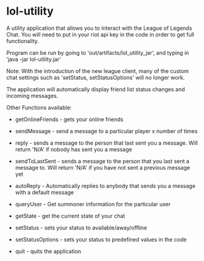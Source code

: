 # lol-utility

A utility application that allows you to interact with the League of Legends Chat. You will need to put in your riot api key in the code in order to get full functionality.

Program can be run by going to 'out/artifacts/lol_utility_jar', and typing in 'java -jar lol-utility.jar'

Note: With the introduction of the new league client, many of the custom chat settings such as 'setStatus, setStatusOptions' will no longer work.

The application will automatically display friend list status changes and incoming messages.

Other Functions available:

 * getOnlineFriends - gets your online friends

 * sendMessage - send a message to a particular player x number of times

 * reply - sends a message to the person that last sent you a message. Will return 'N/A' if nobody has sent you a message

 * sendToLastSent - sends a message to the person that you last sent a message to. Will return 'N/A' if you have not sent a previous message yet

 * autoReply - Automatically replies to anybody that sends you a message with a default message

 * queryUser - Get summoner information for the particular user

 * getState - get the current state of your chat

 * setStatus - sets your status to available/away/offline

*  setStatusOptions - sets your status to predefined values in the code

* quit - quits the application


